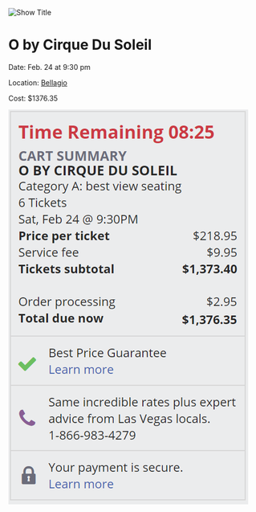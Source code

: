 ![Show Title](https://s1.ticketm.net/tm/en-us/dam/a/e7e/f6edaa07-8972-45d0-bd4c-b08c10a66e7e_108541_CUSTOM.jpg)

# O by Cirque Du Soleil

Date: Feb. 24 at 9:30 pm

Location: [Bellagio](https://www.google.com/maps/place/3600+S+Las+Vegas+Blvd,+Las+Vegas,+NV+89109/@36.1125269,-115.1781357,17z/data=!3m1!4b1!4m5!3m4!1s0x80c8c43aa918effb:0xe2aea2e4384624fc!8m2!3d36.1125269!4d-115.175947)

Cost: $1376.35

![Tickets](images/CirqueDuSoleilTickets.PNG "Cirque Du Soleil")
